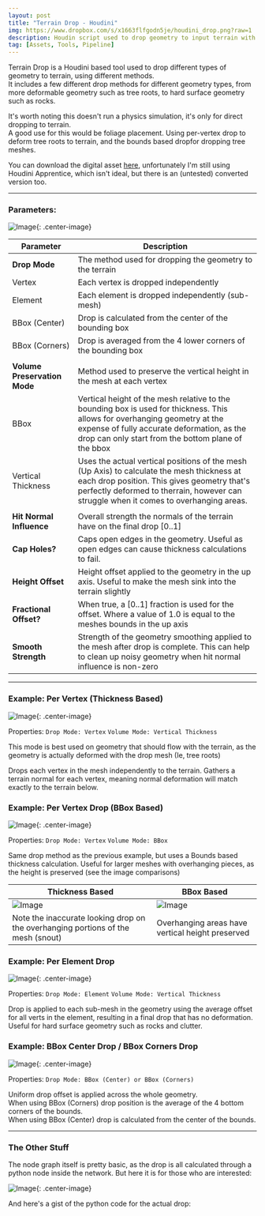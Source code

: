 ```yaml
---
layout: post
title: "Terrain Drop - Houdini"
img: https://www.dropbox.com/s/x1663flfgodn5je/houdini_drop.png?raw=1
description: Houdin script used to drop geometry to input terrain with different drop modes.
tag: [Assets, Tools, Pipeline]
---
```


Terrain Drop is a Houdini based tool used to drop different types of geometry to terrain, using different methods.<br>
It includes a few different drop methods for different geometry types, from more deformable geometry such as tree roots, to hard surface geometry such as rocks.

It's worth noting this doesn't run a physics simulation, it's only for direct dropping to terrain.<br>
A good use for this would be foliage placement.  Using per-vertex drop to deform tree roots to terrain, and the bounds based dropfor dropping tree meshes.

You can download the digital asset <a href="https://www.dropbox.com/sh/yrf4u7k5q0knmvk/AADizglDUOgLA9gCO9fxMIXLa?dl=0">here</a>, unfortunately I'm still using Houdini Apprentice, which isn't ideal, but there is an (untested) converted version too.

---

### Parameters:

![Image](https://www.dropbox.com/s/iykpbzuvbjcg7ul/params.jpg?raw=1){: .center-image}

| Parameter | Description |
| --- | --- |
| <b>Drop Mode</b> | The method used for dropping the geometry to the terrain |
|     Vertex | Each vertex is dropped independently |
|     Element | Each element is dropped independently (sub-mesh) |
|     BBox (Center) | Drop is calculated from the center of the bounding box |
|     BBox (Corners) | Drop is averaged from the 4 lower corners of the bounding box |
|||
| <b>Volume Preservation Mode</b>| Method used to preserve the vertical height in the mesh at each vertex |
|     BBox | Vertical height of the mesh relative to the bounding box is used for thickness. This allows for overhanging geometry at the expense of fully accurate deformation, as the drop can only start from the bottom plane of the bbox |
|     Vertical Thickness | Uses the actual vertical positions of the mesh (Up Axis) to calculate the mesh thickness at each drop position. This gives geometry that's perfectly deformed to therrain, however can struggle when it comes to overhanging areas. |
|||
| <b>Hit Normal Influence</b> | Overall strength the normals of the terrain have on the final drop [0..1] |
| <b>Cap Holes?</b> | Caps open edges in the geometry. Useful as open edges can cause thickness calculations to fail. |
| <b>Height Offset</b> | Height offset applied to the geometry in the up axis. Useful to make the mesh sink into the terrain slightly |
| <b>Fractional Offset?</b> | When true, a [0..1] fraction is used for the offset. Where a value of 1.0 is equal to the meshes bounds in the up axis |
| <b>Smooth Strength</b> | Strength of the geometry smoothing applied to the mesh after drop is complete. This can help to clean up noisy geometry when hit normal influence is non-zero |

---

### Example: Per Vertex (Thickness Based)

![Image](https://www.dropbox.com/s/zbw8j5o2iwsv71d/per_vert_with_thickness.jpg?raw=1){: .center-image}

Properties: `Drop Mode: Vertex`  `Volume Mode: Vertical Thickness`

This mode is best used on geometry that should flow with the terrain, as the geometry is actually deformed with the drop mesh (Ie, tree roots)

Drops each vertex in the mesh independently to the terrain. Gathers a terrain normal for each vertex, meaning normal deformation will match exactly to the terrain below.


### Example: Per Vertex Drop (BBox Based)

![Image](https://www.dropbox.com/s/ayj9c1p0chlgxai/vertex_with_bbox.jpg?raw=1){: .center-image}

Properties: `Drop Mode: Vertex` `Volume Mode: BBox`

Same drop method as the previous example, but uses a Bounds based thickness calculation. Useful for larger meshes with overhanging pieces, as the height is preserved (see the image comparisons)

| Thickness Based      | BBox Based |
| ----------- | ----------- |
| ![Image](https://www.dropbox.com/s/gw1wzlc4rtlqbqa/vertex_with_thickness.jpg?raw=1)| ![Image](https://www.dropbox.com/s/ayj9c1p0chlgxai/vertex_with_bbox.jpg?raw=1) |
| Note the inaccurate looking drop on the overhanging portions of the mesh (snout)   | Overhanging areas have vertical height preserved        |


### Example: Per Element Drop

![Image](https://www.dropbox.com/s/ovjbs1xhsgzqkmy/elements_with_thickness.jpg?raw=1){: .center-image}

Properties: `Drop Mode: Element` `Volume Mode: Vertical Thickness`

Drop is applied to each sub-mesh in the geometry using the average offset for all verts in the element, resulting in a final drop that has no deformation.
Useful for hard surface geometry such as rocks and clutter.


### Example: BBox Center Drop / BBox Corners Drop

![Image](https://www.dropbox.com/s/l5aqbiq1nkiiweq/bbox_center_with_bbox_corners.jpg?raw=1){: .center-image}

Properties: `Drop Mode: BBox (Center) or BBox (Corners)`

Uniform drop offset is applied across the whole geometry. <br>
When using BBox (Corners) drop position is the average of the 4 bottom corners of the bounds.<br>
When using BBox (Center) drop is calculated from the center of the bounds.


---

### The Other Stuff

The node graph itself is pretty basic, as the drop is all calculated through a python node inside the network. But here it is for those who are interested:

![Image](https://www.dropbox.com/s/sp7z7qmpsd91snz/node_graph.jpg?raw=1){: .center-image}

And here's a gist of the python code for the actual drop:

<style type="text/css">
  .gist-file
  .gist-data {max-height: 500px;}
</style>
<script src="https://gist.github.com/BhMbOb/7d8f17750df1b33481070e6542cfd7f0.js"></script>